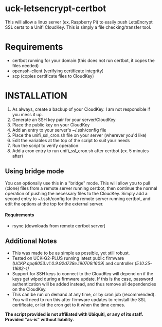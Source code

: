 # uck-letsencrypt-certbot
This will allow a linux server (ex. Raspberry Pi) to easily push LetsEncrypt SSL certs to a Unifi CloudKey.
This is simply a file checking/transfer tool.

# Requirements
* certbot running for your domain (this does not run certbot, it copes the files needed)
* openssh-client (verifying certificate integrity)
* scp (copies certificate files to CloudKey)

# INSTALLATION
1. As always, create a backup of your CloudKey. I am not responsible if you mess it up.
1. Generate an SSH key pair for your server/CloudKey
1. Place the public key on your CloudKey
1. Add an entry to your server's ~/.ssh/config file
1. Place the unifi_ssl_cron.sh file on your server (wherever you'd like)
1. Edit the variables at the top of the script to suit your needs
1. Run the script to verify operation
1. Add a cron entry to run unifi_ssl_cron.sh after certbot (ex. 5 minutes after)

## Using bridge mode
You can optionally use this in a "bridge" mode. This will allow you to pull (clone) files from a remote server running certbot, then continue the normal operation of pushing the necessary files to the CloudKey. Simply add a second entry to ~/.ssh/config for the remote server running certbot, and edit the options at the top for the external server.
#### Requirements
* rsync (downloads from remote certbot server)

## Additional Notes
* This was made to be as simple as possible, yet still robust.
* Tested on UCK-G2-PLUS running latest public firmware *(UCKP.apq8053.v1.0.9.92d728e.190709.1609)* and controller *(5.10.25-11682-1)*
* Support for SSH keys to connect to the CloudKey will depend on if the keys get wiped during a firmware update. If this is the case, password authentication will be added instead, and thus remove all dependencies on the CloudKey.
* This can be run on demand at any time, or by cron job (recommended). You will need to run this after firmware updates to reinstall the SSL certificate, or let the cron get to it when the time comes.

**The script provided is not affiliated with Ubiquiti, or any of its staff. Provided "as-is" without liability.**
